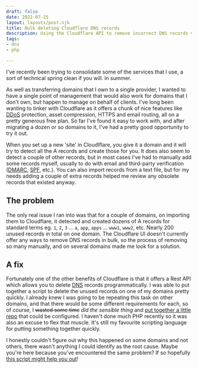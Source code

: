 ```yaml
---
draft: false
date: 2022-07-25
layout: layouts/post.njk
title: Bulk deleting Cloudflare DNS records
description: Using the Cloudflare API to remove incorrect DNS records via the API.
tags:
- dns
- php

---
```

I've recently been trying to consolidate some of the services that I use, a sort of technical spring clean if you will. In summer.

As well as transferring domains that I own to a single provider, I wanted to have a single point of management that would also work for domains that I don't own, but happen to manage on behalf of clients. I've long been wanting to tinker with Cloudflare as it offers a chunk of nice features like [DDoS](https://en.wikipedia.org/wiki/Denial-of-service_attack) protection, asset compression, HTTPS and email routing, all on a pretty generous free plan. So far I've found it easy to work with, and after migrating a dozen or so domains to it, I've had a pretty good opportunity to try it out.

When you set up a new 'site' in Cloudlflare, you give it a domain and it will try to detect all the A records and create those for you. It does also seem to detect a couple of other records, but in most cases I've had to manually add some records myself, usually to do with email and third-party verification ([DMARC](https://en.wikipedia.org/wiki/DMARC), [SPF](https://en.wikipedia.org/wiki/Sender_Policy_Framework), etc.). You can also import records from a text file, but for my needs adding a couple of extra records helped me review any obsolete records that existed anyway.

## The problem

The only real issue I ran into was that for a couple of domains, on importing them to Cloudflare, it detected and created dozens of A records for standard terms eg. `1`, `2`, `3` ... `a`, `app`, `apps` ... `www1`, `www2`, etc. Nearly 200 unused records in total on one domain. The Cloudflare UI doesn't currently offer any ways to remove DNS records in bulk, so the process of removing so many manually, and on several domains made me look for a solution.

## A fix

Fortunately one of the other benefits of Cloudflare is that it offers a Rest API which allows you to delete [DNS](https://en.wikipedia.org/wiki/Domain_Name_System) records programmatically. I was able to put together a script to delete the unused records on one of my domains pretty quickly. I already knew I was going to be repeating this task on other domains, and that there would be some different requirements for each, so of course, I ~~wasted some time~~ _did the sensible thing_ and [put together a little repo](https://github.com/mikenewbuild/cloudflare) that could be configured. I haven't done much PHP recently so it was also an excuse to flex that muscle. It's still my favourite scripting language for putting something together quickly.

I honestly couldn't figure out why this happened on some domains and not others, there wasn't anything I could identify as the root cause. Maybe you're here because you've encountered the same problem? If so hopefully [this script might help you out](https://github.com/mikenewbuild/cloudflare)!

